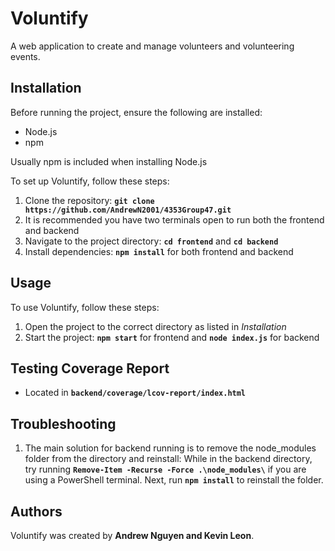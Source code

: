 # **Voluntify**

A web application to create and manage volunteers and volunteering events. 

## **Installation**

Before running the project, ensure the following are installed:
- Node.js
- npm

Usually npm is included when installing Node.js

To set up Voluntify, follow these steps:

1. Clone the repository: **`git clone https://github.com/AndrewN2001/4353Group47.git`**
2. It is recommended you have two terminals open to run both the frontend and backend
3. Navigate to the project directory: **`cd frontend`** and **`cd backend`**
4. Install dependencies: **`npm install`** for both frontend and backend

## **Usage**

To use Voluntify, follow these steps:

1. Open the project to the correct directory as listed in *Installation*
2. Start the project: **`npm start`** for frontend and **`node index.js`** for backend

## **Testing Coverage Report**
- Located in **`backend/coverage/lcov-report/index.html`**

## **Troubleshooting**

1. The main solution for backend running is to remove the node_modules folder from the directory and reinstall:
   While in the backend directory, try running **`Remove-Item -Recurse -Force .\node_modules\`** if you are using a PowerShell terminal. Next, run **`npm install`** to reinstall the folder.

## **Authors**

Voluntify was created by **Andrew Nguyen and Kevin Leon**.
